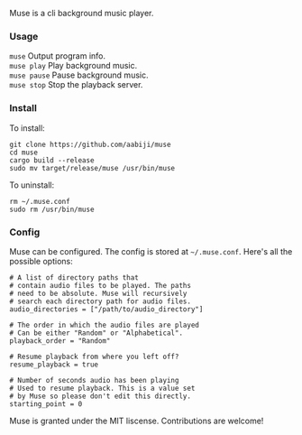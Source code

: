 Muse is a cli background music player.

### Usage
`muse`        Output program info.  
`muse play`   Play background music.  
`muse pause`  Pause background music.  
`muse stop`   Stop the playback server.  

### Install
To install:
```
git clone https://github.com/aabiji/muse
cd muse
cargo build --release
sudo mv target/release/muse /usr/bin/muse
```

To uninstall:
```
rm ~/.muse.conf
sudo rm /usr/bin/muse
```

### Config
Muse can be configured. The config is stored
at `~/.muse.conf`. Here's all the possible options: 
```
# A list of directory paths that 
# contain audio files to be played. The paths
# need to be absolute. Muse will recursively 
# search each directory path for audio files.
audio_directories = ["/path/to/audio_directory"]

# The order in which the audio files are played
# Can be either "Random" or "Alphabetical".
playback_order = "Random"

# Resume playback from where you left off?
resume_playback = true

# Number of seconds audio has been playing
# Used to resume playback. This is a value set
# by Muse so please don't edit this directly.
starting_point = 0
```

Muse is granted under the MIT liscense. Contributions are welcome!
